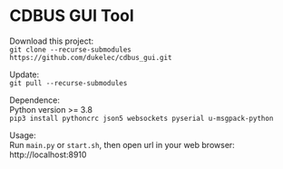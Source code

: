 CDBUS GUI Tool
=======================================

Download this project:  
`git clone --recurse-submodules https://github.com/dukelec/cdbus_gui.git`

Update:  
`git pull --recurse-submodules`


Dependence:  
Python version >= 3.8  
`pip3 install pythoncrc json5 websockets pyserial u-msgpack-python`

Usage:  
Run `main.py` or `start.sh`, then open url in your web browser: http://localhost:8910

